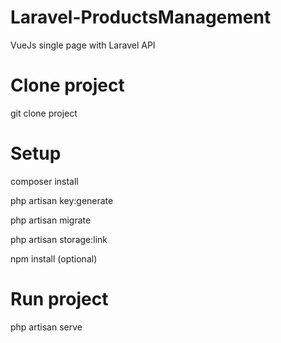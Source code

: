# Laravel-ProductsManagement

VueJs single page with Laravel API

# Clone project

git clone project

# Setup

composer install

php artisan key:generate

php artisan migrate

php artisan storage:link

npm install (optional)

# Run project

php artisan serve
